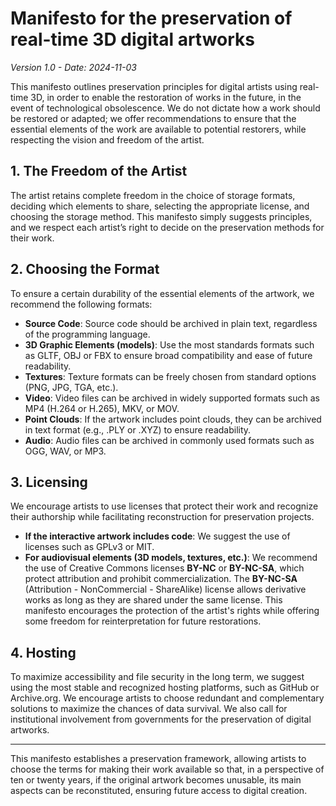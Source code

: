 # Manifesto for the preservation of real-time 3D digital artworks

*Version 1.0 - Date: 2024-11-03*

This manifesto outlines preservation principles for digital artists using real-time 3D, in order to enable the restoration of works in the future, in the event of technological obsolescence. We do not dictate how a work should be restored or adapted; we offer recommendations to ensure that the essential elements of the work are available to potential restorers, while respecting the vision and freedom of the artist.

## 1. The Freedom of the Artist

The artist retains complete freedom in the choice of storage formats, deciding which elements to share, selecting the appropriate license, and choosing the storage method. This manifesto simply suggests principles, and we respect each artist’s right to decide on the preservation methods for their work.

## 2. Choosing the Format

To ensure a certain durability of the essential elements of the artwork, we recommend the following formats:
   
   - **Source Code**: Source code should be archived in plain text, regardless of the programming language.
   - **3D Graphic Elements (models)**: Use the most standards formats such as GLTF, OBJ or FBX to ensure broad compatibility and ease of future readability.
   - **Textures**: Texture formats can be freely chosen from standard options (PNG, JPG, TGA, etc.).
   - **Video**: Video files can be archived in widely supported formats such as MP4 (H.264 or H.265), MKV, or MOV.
   - **Point Clouds**: If the artwork includes point clouds, they can be archived in text format (e.g., .PLY or .XYZ) to ensure readability.
   - **Audio**: Audio files can be archived in commonly used formats such as OGG, WAV, or MP3.

## 3. Licensing

We encourage artists to use licenses that protect their work and recognize their authorship while facilitating reconstruction for preservation projects.

   - **If the interactive artwork includes code**: We suggest the use of licenses such as GPLv3 or MIT.
   - **For audiovisual elements (3D models, textures, etc.)**: We recommend the use of Creative Commons licenses **BY-NC** or **BY-NC-SA**, which protect attribution and prohibit commercialization. The **BY-NC-SA** (Attribution - NonCommercial - ShareAlike) license allows derivative works as long as they are shared under the same license. This manifesto encourages the protection of the artist's rights while offering some freedom for reinterpretation for future restorations.

## 4. Hosting

To maximize accessibility and file security in the long term, we suggest using the most stable and recognized hosting platforms, such as GitHub or Archive.org.
We encourage artists to choose redundant and complementary solutions to maximize the chances of data survival.
We also call for institutional involvement from governments for the preservation of digital artworks.

---

This manifesto establishes a preservation framework, allowing artists to choose the terms for making their work available so that, in a perspective of ten or twenty years, if the original artwork becomes unusable, its main aspects can be reconstituted, ensuring future access to digital creation.
